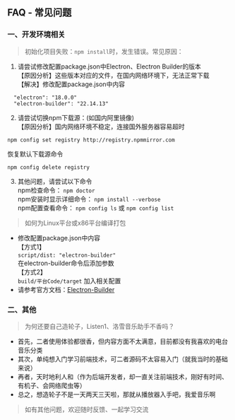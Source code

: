 ## FAQ - 常见问题

### 一、开发环境相关
> 初始化项目失败：`npm install`时，发生错误。常见原因：  
1. 请尝试修改配置package.json中Electron、Electron Builder的版本  
【原因分析】这些版本对应的文件，在国内网络环境下，无法正常下载    
【解决】修改配置package.json中内容  
```
  "electron": "18.0.0"  
  "electron-builder": "22.14.13" 
```

2. 请尝试切换npm下载源：(如国内阿里镜像)  
【原因分析】国内网络环境不稳定，连接国外服务器容易超时  
```
npm config set registry http://registry.npmmirror.com
```     
恢复默认下载源命令  
```
npm config delete registry
```

3. 其他问题，请尝试以下命令  
  npm检查命令： `npm doctor`  
  npm安装时显示详细命令： `npm install --verbose`  
  npm配置查看命令： `npm config ls` 或 `npm config list`  
  
> 如何为Linux平台或x86平台编译打包  
* 修改配置package.json中内容  
  【方式1】  
  `script/dist: "electron-builder"`  
  在electron-builder命令后添加参数   
  【方式2】   
  `build/平台Code/target` 加入相关配置  
* 请参考官方文档：[Electron-Builder](https://www.electron.build/cli) 

### 二、其他
> 为何还要自己造轮子，Listen1、洛雪音乐助手不香吗？  
* 首先，二者使用体验都很香，但内容方面不太满意，目前都没有我喜欢的电台音乐分类  
* 其次，单纯想入门学习前端技术，可二者源码不太容易入门（就我当时的基础来说）  
* 再者，天时地利人和（作为后端开发者，却一直关注前端技术，刚好有时间、有机子、会网络爬虫等）  
* 总之，想造轮子不是一天两天三天啦，那就从播放器入手吧，我爱音乐啊  
  
> 如有其他问题，欢迎随时反馈、一起学习交流  